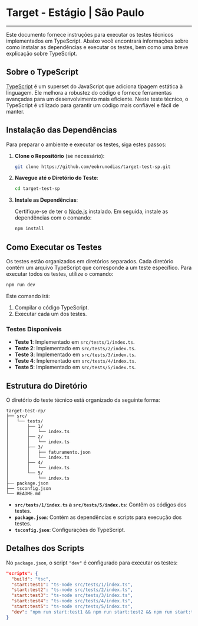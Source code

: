 # Target - Estágio | São Paulo

---

Este documento fornece instruções para executar os testes técnicos implementados em TypeScript. Abaixo você encontrará informações sobre como instalar as dependências e executar os testes, bem como uma breve explicação sobre TypeScript.

## Sobre o TypeScript

[TypeScript](https://www.typescriptlang.org/) é um superset do JavaScript que adiciona tipagem estática à linguagem. Ele melhora a robustez do código e fornece ferramentas avançadas para um desenvolvimento mais eficiente. Neste teste técnico, o TypeScript é utilizado para garantir um código mais confiável e fácil de manter.

## Instalação das Dependências

Para preparar o ambiente e executar os testes, siga estes passos:

1. **Clone o Repositório** (se necessário):

   ```bash
   git clone https://github.com/eobrunodias/target-test-sp.git
   ```

2. **Navegue até o Diretório do Teste**:

   ```bash
   cd target-test-sp
   ```

3. **Instale as Dependências**:

   Certifique-se de ter o [Node.js](https://nodejs.org/) instalado. Em seguida, instale as dependências com o comando:

   ```bash
   npm install
   ```

## Como Executar os Testes

Os testes estão organizados em diretórios separados. Cada diretório contém um arquivo TypeScript que corresponde a um teste específico. Para executar todos os testes, utilize o comando:

```bash
npm run dev
```

Este comando irá:

1. Compilar o código TypeScript.
2. Executar cada um dos testes.

### Testes Disponíveis

- **Teste 1**: Implementado em `src/tests/1/index.ts`.
- **Teste 2**: Implementado em `src/tests/2/index.ts`.
- **Teste 3**: Implementado em `src/tests/3/index.ts`.
- **Teste 4**: Implementado em `src/tests/4/index.ts`.
- **Teste 5**: Implementado em `src/tests/5/index.ts`.

## Estrutura do Diretório

O diretório do teste técnico está organizado da seguinte forma:

```structure
target-test-rp/
├── src/
│   └── tests/
│       ├── 1/
│       │   └── index.ts
│       ├── 2/
│       │   └── index.ts
│       ├── 3/
│       │   ├── faturamento.json
│       │   └── index.ts
│       ├── 4/
│       │   └── index.ts
│       └── 5/
│           └── index.ts
├── package.json
├── tsconfig.json
└── README.md
```

- **`src/tests/1/index.ts` a `src/tests/5/index.ts`**: Contêm os códigos dos testes.
- **`package.json`**: Contém as dependências e scripts para execução dos testes.
- **`tsconfig.json`**: Configurações do TypeScript.

## Detalhes dos Scripts

No `package.json`, o script `"dev"` é configurado para executar os testes:

```json
"scripts": {
  "build": "tsc",
  "start:test1": "ts-node src/tests/1/index.ts",
  "start:test2": "ts-node src/tests/2/index.ts",
  "start:test3": "ts-node src/tests/3/index.ts",
  "start:test4": "ts-node src/tests/4/index.ts",
  "start:test5": "ts-node src/tests/5/index.ts",
  "dev": "npm run start:test1 && npm run start:test2 && npm run start:test3 && npm run start:test4 && npm run start:test5"
}
```
